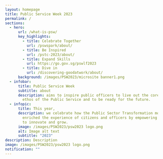 ```yaml
---
layout: homepage
title: Public Service Week 2023
permalink: /
sections:
  - hero:
      url: /what-is-psw/
      key_highlights:
        - title: Celebrate Together
          url: /pswspark/about/
        - title: Be Inspired
          url: /pstc-2023/about/
        - title: Expand Skills
          url: https://go.gov.sg/pswlf2023
        - title: Dive in
          url: /discovering-goodatwork/about/
      background: /images/PSW2023/microsite banner1.png
  - infobar:
      title: Public Service Week
      subtitle: about
      description: aims to inspire public officers to live out the core values and
        ethos of the Public Service and to be ready for the future.
  - infopic:
      title: This year,
      description: we celebrate how the Public Sector Transformation movement has
        enriched the experience of citizens and officers by empowering officers
        to innovate and grow.
      image: /images/PSW2023/psw2023 logo.png
      alt: Image alt text
      subtitle: "2023"
description: Description
image: /images/PSW2023/psw2023 logo.png
notification: ""
---
```

